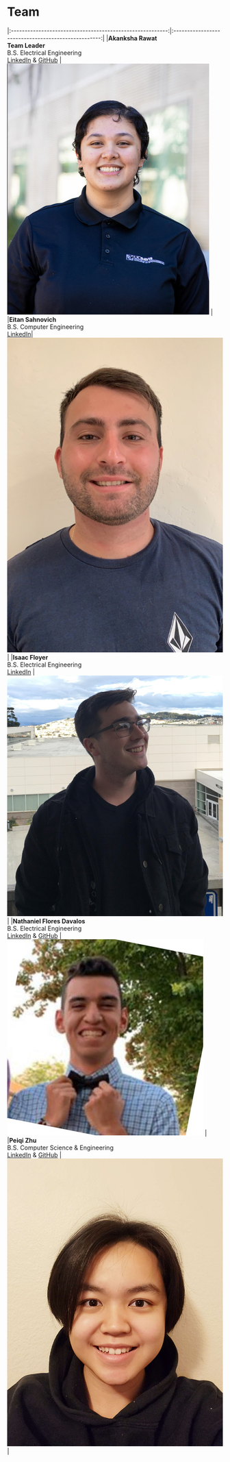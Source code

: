 
# Team

|:---------------------------------------------------------:|:---------------------------------------------------:|
|**Akanksha Rawat** <br/> **Team Leader** <br/> B.S. Electrical Engineering <br/> [LinkedIn](https://www.linkedin.com/in/akanrawat/) & [GitHub](https://github.com/RakankshaNew) | ![Akanksha](https://github.com/PaggieZ/EE-Emerge-2023-OscilloscopeFun/blob/main/pictures/Akanksha.png?raw=true) |
|**Eitan Sahnovich** <br/> B.S. Computer Engineering <br/> [LinkedIn](https://www.linkedin.com/in/eitan-sahnovich-b9421416b/)| ![Eitan](https://github.com/PaggieZ/EE-Emerge-2023-OscilloscopeFun/blob/main/pictures/Eitan.png?raw=true) |
|**Isaac Floyer** <br/> B.S. Electrical Engineering <br/> [LinkedIn](https://www.linkedin.com/in/isaac-loyer/) | ![Issac](https://github.com/PaggieZ/EE-Emerge-2023-OscilloscopeFun/blob/main/pictures/Issac.png?raw=true) |
|**Nathaniel Flores Davalos** <br/> B.S. Electrical Engineering <br/> [LinkedIn](https://www.linkedin.com/in/nathaniel-flores-davalos-4a7411277) & [GitHub](https://github.com/spectivePer) | ![Nathan](https://github.com/PaggieZ/EE-Emerge-2023-OscilloscopeFun/blob/main/pictures/Nathan.png?raw=true) |
|**Peiqi Zhu** <br/> B.S. Computer Science & Engineering <br/> [LinkedIn](https://www.linkedin.com/in/peiqi-zhu-455804251/) & [GitHub](https://github.com/PaggieZ) | ![Peiqi](https://github.com/PaggieZ/EE-Emerge-2023-OscilloscopeFun/blob/main/pictures/Peiqi.png?raw=true)  |
